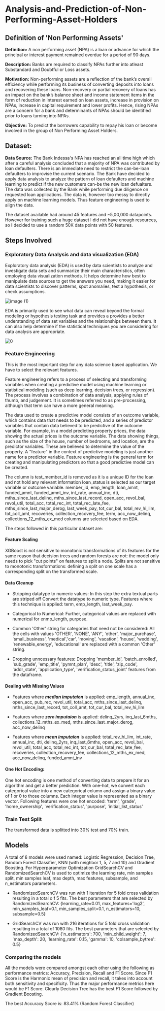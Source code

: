 # Analysis-and-Prediction-of-Non-Performing-Asset-Holders

## Definition of 'Non Performing Assets'

**Definition:** A non performing asset (NPA) is a loan or advance for which the principal or interest payment remained overdue for a period of 90 days.

**Description:** Banks are required to classify NPAs further into atleast Substandard and Doubtful or Loss assets.

**Motivation:** Non-performing assets are a reflection of the bank’s overall efficiency while performing its business of converting deposits into loans and recovering these loans. Non-recovery or partial recovery of loans has an impact on the bank’s balance sheet and income statement items in the form of reduction in interest earned on loan assets, increase in provision on NPAs, increase in capital requirement and lower profits. Hence, rising NPAs are a concern for a bank and determinants of NPAs should be identified prior to loans turning into NPAs.

**Objective:** To predict the borrowers capability to repay his loan or become involved in the group of Non Performing Asset Holders.

## Dataset:
**Data Source:** The Bank Indessa's NPA has reached an all time high which after a careful analysis concluded that a majority of NPA was contributed by loan defaulters. There is an immediate need to restrict the can-be-loan defaulters to improvise the current scenario. The Bank have decided to apply data analysis to analyze the pattern of loan defaulters and machine learning to predict if the new customers can-be the new loan defualters.
The data was collected by the Bank while performing due diligence on requested loan applications. The data is, however too messy to directly apply on machine learning models. Thus feature engineering is used to align the data.

The dataset available had around 45 features and ~5,00,000 datapoints. However for training such a huge dataset I did not have enough resources, so I decided to use a random 50K data points with 50 features.

## Steps Involved

### Exploratory Data Analysis and data visualization (EDA)
Exploratory data analysis (EDA) is used by data scientists to analyze and investigate data sets and summarize their main characteristics, often employing data visualization methods. It helps determine how best to manipulate data sources to get the answers you need, making it easier for data scientists to discover patterns, spot anomalies, test a hypothesis, or check assumptions.

![image (1)](https://user-images.githubusercontent.com/109594714/185826932-c8cda36e-3231-4d0b-9452-1260ee7813f4.png)

EDA is primarily used to see what data can reveal beyond the formal modeling or hypothesis testing task and provides a provides a better understanding of data set variables and the relationships between them. It can also help determine if the statistical techniques you are considering for data analysis are appropriate.

![0](https://user-images.githubusercontent.com/109594714/185826421-30e48005-a6ef-4487-b99c-42074588b08c.png)


### Feature Engineering

This is the most important step for any data science based application. We have to select the relevant features.

Feature engineering refers to a process of selecting and transforming variables when creating a predictive model using machine learning or statistical modeling (such as deep learning, decision trees, or regression). The process involves a combination of data analysis, applying rules of thumb, and judgement. It is sometimes referred to as pre-processing, although that term can have a more general meaning.

The data used to create a predictive model consists of an outcome variable, which contains data that needs to be predicted, and a series of predictor variables that contain data believed to be predictive of the outcome variable. For example, in a model predicting property prices, the data showing the actual prices is the outcome variable. The data showing things, such as the size of the house, number of bedrooms, and location, are the predictor variables. These are believed to determine the value of the property.
A "feature" in the context of predictive modeling is just another name for a predictor variable. Feature engineering is the general term for creating and manipulating predictors so that a good predictive model can be created.

The column is test_member_id is removed as it is a unique ID for the loan and not hold any relevant information
loan_status is selected as our target variable or outcome variable.
member_id, emp_length, loan_amnt, funded_amnt, funded_amnt_inv, int_rate, annual_inc, dti, mths_since_last_delinq, mths_since_last_record, open_acc, revol_bal, revol_util, total_acc, total_rec_int, total_rec_late_fee, mths_since_last_major_derog, last_week_pay, tot_cur_bal, total_rev_hi_lim, tot_coll_amt, recoveries, collection_recovery_fee, term, acc_now_delinq, collections_12_mths_ex_med columns are selected based on EDA.

The steps followed in this particular dataset are:

#### Feature Scaling
XGBoost is not sensitive to monotonic transformations of its features for the same reason that decision trees and random forests are not: the model only needs to pick "cut points" on features to split a node. Splits are not sensitive to monotonic transformations: defining a split on one scale has a corresponding split on the transformed scale.

#### Data Cleanup
* Stripping datatype to numeric values: In this step the extra textual parts are striped off Convert the datatype to numeric type. Features where this technique is applied: term, emp_length, last_week_pay.

* Categorical to Numerical: Further, categorical values are replaced with numerical for enmp_length, purpose.

* Common 'Other' string for categories that need not be considered: All the cells with values 'OTHER', 'NONE', 'ANY', 'other', 'major_purchase', 'small_business', 'medical','car', 'moving', 'vacation', 'house', 'wedding', 'renewable_energy', 'educational' are replaced with a common 'Other' string.

* Dropping unncessary features: Dropping 'member_id', 'batch_enrolled', 'sub_grade', 'emp_title', 'pymnt_plan', 'desc', 'title', 'zip_code', 'addr_state', 'application_type', 'verification_status_joint' features from the dataframe.

#### Dealing with Missing Values
* Features where ***median imputaion*** is applied: emp_length, annual_inc, open_acc, pub_rec, revol_util, total_acc, mths_since_last_delinq, mths_since_last_record, tot_coll_amt, tot_cur_bal, total_rev_hi_lim

* Features where ***zero imputaion*** is applied: delinq_2yrs, inq_last_6mths, collections_12_mths_ex_med, mths_since_last_major_derog, acc_now_delinq

* Features where ***mean imputaion*** is applied: total_rev_hi_lim, int_rate, annual_inc, dti, delinq_2yrs, inq_last_6mths, open_acc, revol_bal, revol_util, total_acc, total_rec_int, tot_cur_bal, total_rec_late_fee, recoveries, collection_recovery_fee, collections_12_mths_ex_med, acc_now_delinq, funded_amnt_inv

#### One Hot Encoding:
One hot encoding is one method of converting data to prepare it for an algorithm and get a better prediction. With one-hot, we convert each categorical value into a new categorical column and assign a binary value of 1 or 0 to those columns. Each integer value is represented as a binary vector. 
Following features were one hot encoded: 'term', 'grade', 'home_ownership', 'verification_status', 'purpose', 'initial_list_status'

### Train Test Split
The transformed data is splitted into 30% test and 70% train.

## Models
A total of 8 models were used named: Logistic Regression, Decision Tree, Random Forest Classifier, KNN (with neighbor 1, 5, 7 and 10) and Gradient Boosting. For Hyperparameter Optimization GridSearchCV and RandomizedSearchCV is used to optimize the learning rate, min samples split, min samples leaf, max depth, max features, subsample, and n_estimators parameters. 

* RandomizedSearchCV was run with 1 iteration for 5 fold cross validation resulting in a total o f 5 fits.
The best parameters that are selected by RandomizedSearchCV: {learning_rate=0.01, max_features='log2', min_samples_leaf=0.1, min_samples_split=0.1, n_estimators=10, subsample=0.5}

* GridSearchCV was run with 216 iterations for 5 fold cross validation resulting in a total of 1080 fits.
The best parameters that are selected by RandomizedSearchCV: {'n_estimators': 700, 'min_child_weight': 7, 'max_depth': 20, 'learning_rate': 0.15, 'gamma': 10, 'colsample_bytree': 0.5}

### Comparing the models
All the models were compared amongst each other using the following as performance metrics: Accuracy, Precision, Recall and F1 Score.
Since F1 Score is the Harmonic mean of precision and recall, it takes into account both sensitivity and specificity. Thus the major performance metrics here would be F1 Score. Clearly Decision Tree has the best F1 Score followed by Gradient Boosting.

The best Accuracy Score is: 83.41% (Random Forest Classifier)

